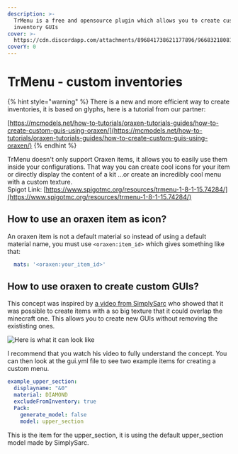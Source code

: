 ```yaml
---
description: >-
  TrMenu is a free and opensource plugin which allows you to create custom
  inventory GUIs
cover: >-
  https://cdn.discordapp.com/attachments/896841738621177896/966832180812714014/unknown.png
coverY: 0
---
```


# TrMenu - custom inventories

{% hint style="warning" %}
There is a new and more efficient way to create inventories, it is based on glyphs, here is a tutorial from our partner:

[https://mcmodels.net/how-to-tutorials/oraxen-tutorials-guides/how-to-create-custom-guis-using-oraxen/](https://mcmodels.net/how-to-tutorials/oraxen-tutorials-guides/how-to-create-custom-guis-using-oraxen/)
{% endhint %}



TrMenu doesn't only support Oraxen items, it allows you to easily use them inside your configurations. That way you can create cool icons for your item or directly display the content of a kit ...or create an incredibly cool menu with a custom texture.\
Spigot Link: [https://www.spigotmc.org/resources/trmenu-1-8-1-15.74284/](https://www.spigotmc.org/resources/trmenu-1-8-1-15.74284/)

## How to use an oraxen item as icon?

An oraxen item is not a default material so instead of using a default material name, you must use `<oraxen:item_id>` which gives something like that:

```yaml
  mats: '<oraxen:your_item_id>'
```

## How to use oraxen to create custom GUIs?

This concept was inspired by [a video from SimplySarc](https://www.youtube.com/watch?v=bv\_wYNs5L6M) who showed that it was possible to create items with a so big texture that it could overlap the minecraft one. This allows you to create new GUIs without removing the exististing ones.

![Here is what it can look like](../.gitbook/assets/2020-03-11-203342\_647x667\_escrotum.png)

I recommend that you watch his video to fully understand the concept. You can then look at the gui.yml file to see two example items for creating a custom menu.

```yaml
example_upper_section:
  displayname: "&0"
  material: DIAMOND
  excludeFromInventory: true
  Pack:
    generate_model: false
    model: upper_section
```

This is the item for the upper\_section, it is using the default upper\_section model made by SimplySarc.
